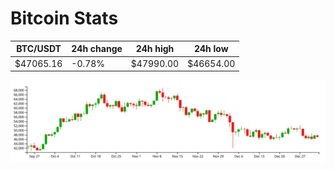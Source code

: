 # Bitcoin Stats

BTC/USDT|24h change|24h high|24h low|
|---|---|---|---|
|$47065.16|-0.78%|$47990.00|$46654.00|

<img src="./chart.svg">
